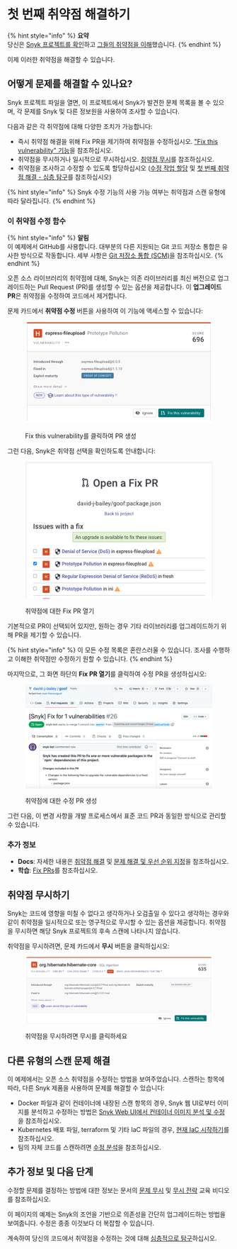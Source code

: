 # 첫 번째 취약점 해결하기

{% hint style="info" %}
**요약**\
당신은 [Snyk 프로젝트를 확인](view-your-first-snyk-projects.md)하고 [그들의 취약점을 이해](understand-your-vulnerabilities.md)했습니다.
{% endhint %}

이제 이러한 취약점을 해결할 수 있습니다.

## 어떻게 문제를 해결할 수 있나요?

Snyk 프로젝트 파일을 열면, 이 프로젝트에서 Snyk가 발견한 문제 목록을 볼 수 있으며, 각 문제를 Snyk 및 다른 정보원을 사용하여 조사할 수 있습니다.

다음과 같은 각 취약점에 대해 다양한 조치가 가능합니다:

- 즉시 취약점 해결을 위해 Fix PR을 제기하여 취약점을 수정하십시오. ["Fix this vulnerability" 기능](fix-your-first-vulnerability.md#fix-this-vulnerability-function)을 참조하십시오.
- 취약점을 무시하거나 일시적으로 무시하십시오. [취약점 무시](fix-your-first-vulnerability.md#ignore-the-vulnerability)를 참조하십시오.
- 취약점을 조사하고 수정할 수 있도록 할당하십시오 ([수정 작업 할당](assign-fix-work.md) 및 [첫 번째 취약점 해결 - 심층 탐구](fix-your-first-vulnerability-deeper-dive.md)를 참조하십시오)

{% hint style="info" %}
Snyk 수정 기능의 사용 가능 여부는 취약점과 스캔 유형에 따라 달라집니다.
{% endhint %}

### 이 취약점 수정 함수

{% hint style="info" %}
**알림**\
이 예제에서 GitHub를 사용합니다. 대부분의 다른 지원되는 Git 코드 저장소 통합은 유사한 방식으로 작동합니다. 세부 사항은 [Git 저장소 통합 (SCM)](../../scm-ide-and-ci-cd-integrations/snyk-scm-integrations/)을 참조하십시오.
{% endhint %}

오픈 소스 라이브러리의 취약점에 대해, Snyk는 의존 라이브러리를 최신 버전으로 업그레이드하는 Pull Request (PR)를 생성할 수 있는 옵션을 제공합니다. 이 **업그레이드 PR**은 취약점을 수정하여 코드에서 제거합니다.

문제 카드에서 **취약점 수정** 버튼을 사용하여 이 기능에 액세스할 수 있습니다:

<figure><img src="../../.gitbook/assets/Express-fileupload-fix.png" alt="Fix this vulnerability를 클릭하여 PR 생성"><figcaption><p>Fix this vulnerability를 클릭하여 PR 생성</p></figcaption></figure>

그런 다음, Snyk은 취약점 선택을 확인하도록 안내합니다:

<figure><img src="../../.gitbook/assets/Express-fileupload-fix-pr.png" alt="취약점에 대한 Fix PR 열기"><figcaption><p>취약점에 대한 Fix PR 열기</p></figcaption></figure>

기본적으로 PR이 선택되어 있지만, 원하는 경우 기타 라이브러리를 업그레이드하기 위해 PR을 제기할 수 있습니다.

{% hint style="info" %}
이 모든 수정 목록은 혼란스러울 수 있습니다. 조사를 수행하고 이해한 취약점만 수정하기 원할 수 있습니다.
{% endhint %}

마지막으로, 그 화면 하단의 **Fix PR 열기**를 클릭하여 수정 PR을 생성하십시오:

<figure><img src="../../.gitbook/assets/image (164) (1) (1) (1) (1) (1) (1) (2) (1).png" alt="취약점에 대한 수정 PR 생성"><figcaption><p>취약점에 대한 수정 PR 생성</p></figcaption></figure>

그런 다음, 이 변경 사항을 개발 프로세스에서 표준 코드 PR과 동일한 방식으로 관리할 수 있습니다.

### 추가 정보

- **Docs**: 자세한 내용은 [취약점 해결](https://docs.snyk.io/snyk-open-source/open-source-basics/fixing-vulnerabilities) 및 [문제 해결 및 우선 순위 지정](https://docs.snyk.io/fixing-and-prioritizing-issues)을 참조하십시오.
- **학습**: [Fix PRs](https://learn.snyk.io/lesson/fixing-issues)를 참조하십시오.

## 취약점 무시하기

Snyk는 코드에 영향을 미칠 수 없다고 생각하거나 오검출일 수 있다고 생각하는 경우와 같이 취약점을 일시적으로 또는 영구적으로 무시할 수 있는 옵션을 제공합니다. 취약점을 무시하면 해당 Snyk 프로젝트의 후속 스캔에 나타나지 않습니다.

취약점을 무시하려면, 문제 카드에서 **무시** 버튼을 클릭하십시오:

<figure><img src="../../.gitbook/assets/image (130) (1) (1) (1) (1) (1) (1) (1) (1) (1) (1) (1) (1) (1) (1) (1) (2).png" alt="취약점을 무시하려면 무시를 클릭하세요"><figcaption><p>취약점을 무시하려면 무시를 클릭하세요</p></figcaption></figure>

## 다른 유형의 스캔 문제 해결

이 예제에서는 오픈 소스 취약점을 수정하는 방법을 보여주었습니다. 스캔하는 항목에 따라, 다른 Snyk 제품을 사용하여 문제를 해결할 수 있습니다:

- Docker 파일과 같이 컨테이너에 내장된 스캔 항목의 경우, Snyk 웹 UI로부터 이미지를 분석하고 수정하는 방법은 [Snyk Web UI에서 컨테이너 이미지 분석 및 수정](../../scan-with-snyk/snyk-container/use-snyk-container/analyze-and-fix-container-images.md)을 참조하십시오.
- Kubernetes 배포 파일, terraform 및 기타 IaC 파일의 경우, [현재 IaC 시작하기](../../scan-with-snyk/snyk-iac/getting-started-with-current-iac.md)를 참조하십시오.
- 팀의 자체 코드를 스캔하려면 [수정 분석](../../scan-with-snyk/snyk-code/manage-code-vulnerabilities/breakdown-of-code-analysis.md#fix-analysis)을 참조하십시오.

## 추가 정보 및 다음 단계

수정할 문제를 결정하는 방법에 대한 정보는 문서의 [문제 무시](https://docs.snyk.io/features/fixing-and-prioritizing-issues/issue-management/ignore-issues) 및 [무시 전략](https://learn.snyk.io/lesson/ignoring-issues/) 교육 비디오를 참조하십시오.

이 페이지의 예제는 Snyk의 조언을 기반으로 의존성을 간단히 업그레이드하는 방법을 보여줍니다. 수정은 종종 이것보다 더 복잡할 수 있습니다.

계속하여 당신의 코드에서 취약점을 수정하는 것에 대해 [심층적으로 탐구](fix-your-first-vulnerability-deeper-dive.md)하십시오.
